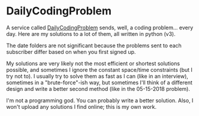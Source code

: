 DailyCodingProblem
==================

A service called [DailyCodingProblem](https://www.dailycodingproblem.com/) sends, well, a coding problem... every day. Here are my solutions to a lot of them, all written in python (v3).

The date folders are not significant because the problems sent to each subscriber differ based on when you first signed up.

My solutions are very likely not the most efficient or shortest solutions possible, and sometimes I ignore the constant space/time constraints (but I try not to). I usually try to solve them as fast as I can (like in an interview), sometimes in a "brute-force"-ish way, but sometimes I'll think of a different design and write a better second method (like in the 05-15-2018 problem).

I'm not a programming god. You can probably write a better solution. Also, I won't upload any solutions I find online; this is my own work.
